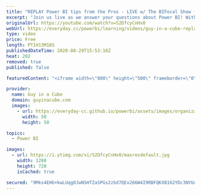 ```yaml
---
title: "REPLAY Power BI tips from the Pros - LIVE w/ The BIFocal Show (Aug 29, 2020)"
excerpt: "Join us live as we answer your questions about Power BI! With special guest, Jason Himmelstein and John White from The BIFocal Show podcast!  Connect with Jason and John: Twitter: https://twitter.com/jasehimm Twitter: https://twitter.com/diverdown1964 Twitter: https://twitter.com/BIFocalShow Website:"
originalUrl: https://youtube.com/watch?v=S2DfcyCnHx0
webUrl: https://everyday.cc/powerbi/learning/videos/guy-in-a-cube-replay-power-bi-tips-from-the-pros-live-w-the-bifocal-show-aug-29-2020/
type: video
price: Free
length: PT1H13M18S
publishedDateTime: 2020-08-29T15:53:16Z
heat: 202
removed: true
published: false

featuredContent: "<iframe width=\"800\" height=\"500\" frameborder=\"0\" src=\"https://www.youtube.com/embed/S2DfcyCnHx0\" allow=\"accelerometer; autoplay; encrypted-media; gyroscope; picture-in-picture\" allowfullscreen></iframe>"

provider:
  name: Guy in a Cube
  domain: guyinacube.com
  images:
    - url: https://everyday-cc.github.io/powerbi/assets/images/organizations/guyinacube.com-50x50.jpg
      width: 50
      height: 50

topics:
  - Power BI

images:
  - url: https://i.ytimg.com/vi/S2DfcyCnHx0/maxresdefault.jpg
    width: 1280
    height: 720
    isCached: true

secured: "9Mks4EHb+kwLUqgOJwNSHTZaSPGs2zbd7QEx266W4I9RBFQKXB162YDc3NYUoUAscdX8ufVYaeQ5sUxyDgH2CXreNVTl/tO5Rbczh59faHhVuocTsiRHkGSYmlLcfwk0RdttFwBY15uJ7iPNSoIuaLHxWG97+sYfGrdnuT+dXdHLZEPwH2EcfJVujzzlxZd31GF1569puLSKe+a2kuTMhoJvGcT8g46nFTvQTWdMs7cQC9vh15EU7qZZKz396aRPMm1ttlwroP/aFWRwIIQofK42WsOZ/M9KAU2A71cAkq3nIgMT0CCwcuqw8bC/a8OsH5qgaDbse8emryENRyZoF1DI3uD5XrBf8rNFFOMM9g6wR4nMweTG2OYnAyyT8kdUBhHHshHzSqF1eijAz8rD7WDOQ82DCPO+YQ7QuIx03c4=;5KtQ5L3YtDkTWCxg/YGEXg=="
---
```


